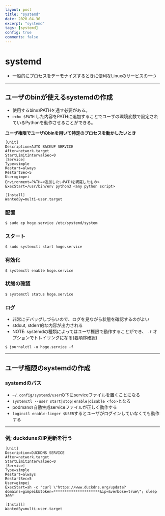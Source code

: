 ```yaml
---
layout: post
title: "systemd"
date: 2020-04-30
excerpt: "systemd"
tags: [systemd]
config: true
comments: false
---
```


# systemd
 - 一般的にプロセスをデーモナイズするときに便利なLinuxのサービスの一つ

---

## ユーザのbinが使えるsystemdの作成
 - 使用するbinのPATHを通す必要がある。  
 - `echo $PATH` した内容をPATHに追加することでユーザの環境変数で設定されているPythonを動作させることができる。

**ユーザ権限でユーザのbinを用いて特定のプロセスを動かしたいとき**

```
[Unit]
Description=AUTO BACKUP SERVICE
After=network.target
StartLimitIntervalSec=0
[Service]
Type=simple
Restart=always
RestartSec=5
User=gimpei
Environment=PATH=<追加したいPATHを網羅したもの>
ExecStart=/usr/bin/env python3 <any python script>

[Install]
WantedBy=multi-user.target
```

### 配置

```console
$ sudo cp hoge.service /etc/systemd/system
```

### スタート

```console
$ sudo systemctl start hoge.service
```

### 有効化

```console
$ systemctl enable hoge.service
```

### 状態の確認

```console
$ systemctl status hoge.service
```

### ログ
 - 非常にデバッグしづらいので、ログを見ながら状態を確認するのがよい  
 - stdout, stderr的な内容が出力される  
 - NOTE: systemdの種類によってはユーザ権限で動作することができ、 `-f` オプションでトレイリングになる(要順序確認)  

```console
$ journalctl -u hoge.service -f
```

---

## ユーザ権限のsystemdの作成

### systemdのパス
 - `~/.config/systemd/user`の下にserviceファイルを置くことになる
 - `systemctl --user start|stop|enable|disable <foo>`となる
 - podmanの自動生成serviceファイルが正しく動作する
 - `loginctl enable-linger $USER`するとユーザがログインしていなくても動作する

--- 

### 例; duckdunsのIP更新を行う

```
[Unit]
Description=DUCKDNS SERVICE
After=network.target
StartLimitIntervalSec=0
[Service]
Type=simple
Restart=always
RestartSec=5
User=gimpei
ExecStart=sh -c "curl \"https://www.duckdns.org/update?domains=gimpeik&token=*********************&ip=&verbose=true\"; sleep 300"

[Install]
WantedBy=multi-user.target
```
